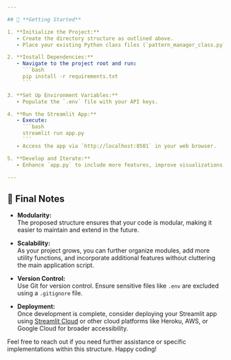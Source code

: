```yaml
---

## 🚀 **Getting Started**

1. **Initialize the Project:**
   - Create the directory structure as outlined above.
   - Place your existing Python class files (`pattern_manager_class.py`, `XABCD_classes.py`, etc.) into the respective folders.

2. **Install Dependencies:**
   - Navigate to the project root and run:
     ```bash
     pip install -r requirements.txt
     ```

3. **Set Up Environment Variables:**
   - Populate the `.env` file with your API keys.

4. **Run the Streamlit App:**
   - Execute:
     ```bash
     streamlit run app.py
     ```
   - Access the app via `http://localhost:8501` in your web browser.

5. **Develop and Iterate:**
   - Enhance `app.py` to include more features, improve visualizations, and refine user interactions as needed.

---
```


## 🎯 **Final Notes**

- **Modularity:**  
  The proposed structure ensures that your code is modular, making it easier to maintain and extend in the future.

- **Scalability:**  
  As your project grows, you can further organize modules, add more utility functions, and incorporate additional features without cluttering the main application script.

- **Version Control:**  
  Use Git for version control. Ensure sensitive files like `.env` are excluded using a `.gitignore` file.

- **Deployment:**  
  Once development is complete, consider deploying your Streamlit app using [Streamlit Cloud](https://streamlit.io/cloud) or other cloud platforms like Heroku, AWS, or Google Cloud for broader accessibility.

Feel free to reach out if you need further assistance or specific implementations within this structure. Happy coding!